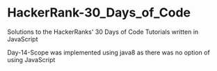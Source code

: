 # HackerRank-30_Days_of_Code
Solutions to the HackerRanks' 30 Days of Code Tutorials written in JavaScript


Day-14-Scope was implemented using java8 as there was no option of using JavaScript
